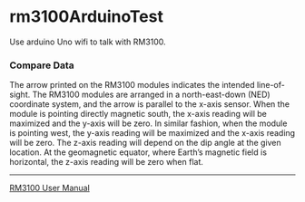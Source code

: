 # rm3100ArduinoTest
Use arduino Uno wifi to talk with RM3100.

### Compare Data
The arrow printed on the RM3100 modules indicates the intended line-of-sight. The RM3100
modules are arranged in a north-east-down (NED) coordinate system, and the arrow is
parallel to the x-axis sensor. When the module is pointing directly magnetic south, the x-axis
reading will be maximized and the y-axis will be zero. In similar fashion, when the module is
pointing west, the y-axis reading will be maximized and the x-axis reading will be zero. The
z-axis reading will depend on the dip angle at the given location. At the geomagnetic equator,
where Earth’s magnetic field is horizontal, the z-axis reading will be zero when flat.

---

[RM3100 User Manual](https://www.pnicorp.com/wp-content/uploads/RM3100-Testing-Boards-User-Manual-r04-1.pdf) 
